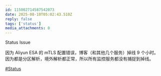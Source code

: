 ```yaml
---
id: 115002714587542073
date: 2025-08-10T05:02:43.510Z
reply: false
tags: ['status']
media_attachments: 0
---
```


Status Issue

因为 Aliyun ESA 的 mTLS 配置错误，博客（和其他几个服务）掉线 9 个小时。因为都是分区解析，境外解析都正常，所以所有监控服务都没有捕捉到掉线。

[#Status](https://e5n.cc/tags/Status)

